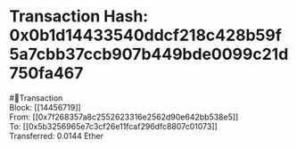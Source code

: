 
Transaction Hash: 0x0b1d14433540ddcf218c428b59f5a7cbb37ccb907b449bde0099c21d750fa467
====================================================================================
  
#💸Transaction  
Block: [[14456719]]  
From: [[0x7f268357a8c2552623316e2562d90e642bb538e5]]  
To: [[0x5b3256965e7c3cf26e11fcaf296dfc8807c01073]]  
Transferred: 0.0144 Ether